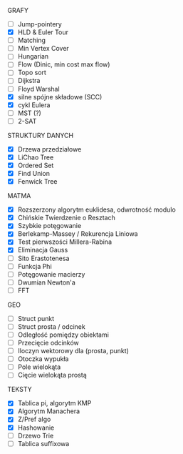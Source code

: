 GRAFY
- [ ] Jump-pointery
- [x] HLD & Euler Tour
- [ ] Matching
- [ ] Min Vertex Cover
- [ ] Hungarian 
- [ ] Flow (Dinic, min cost max flow)
- [ ] Topo sort
- [ ] Dijkstra
- [ ] Floyd Warshal
- [x] silne spójne składowe (SCC) 
- [x] cykl Eulera 
- [ ] MST (?)
- [ ] 2-SAT 

STRUKTURY DANYCH
- [x] Drzewa przedziałowe
- [x] LiChao Tree
- [x] Ordered Set
- [x] Find Union
- [x] Fenwick Tree
 
MATMA
- [x] Rozszerzony algorytm euklidesa, odwrotność modulo 
- [x] Chińskie Twierdzenie o Resztach 
- [x] Szybkie potęgowanie 
- [x] Berlekamp-Massey / Rekurencja Liniowa
- [x] Test pierwszości Millera-Rabina
- [x] Eliminacja Gauss
- [ ] Sito Erastotenesa
- [ ] Funkcja Phi
- [ ] Potęgowanie macierzy 
- [ ] Dwumian Newton'a
- [ ] FFT

GEO
- [ ] Struct punkt
- [ ] Struct prosta / odcinek
- [ ] Odległość pomiędzy obiektami
- [ ] Przecięcie odcinków
- [ ] Iloczyn wektorowy dla (prosta, punkt)
- [ ] Otoczka wypukła
- [ ] Pole wielokąta
- [ ] Cięcie wielokąta prostą

TEKSTY
- [x] Tablica pi, algorytm KMP  
- [x] Algorytm Manachera 
- [x] Z/Pref algo
- [x] Hashowanie
- [ ] Drzewo Trie 
- [ ] Tablica suffixowa 
